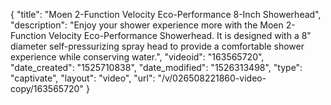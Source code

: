 {
    "title": "Moen 2-Function Velocity Eco-Performance 8-Inch Showerhead",
    "description": "Enjoy your shower experience more with the Moen 2-Function Velocity Eco-Performance Showerhead. It is designed with a 8\" diameter self-pressurizing spray head to provide a comfortable shower experience while conserving water.",
    "videoid": "163565720",
    "date_created": "1525710838",
    "date_modified": "1526313498",
    "type": "captivate",
    "layout": "video",
    "url": "\/v\/026508221860-video-copy\/163565720"
}
